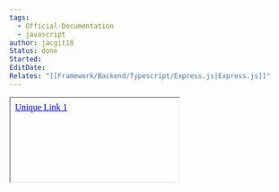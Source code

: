 ```yaml
---
tags:
  - Official-Documentation
  - javascript
author: jacgit18
Status: done
Started: 
EditDate: 
Relates: "[[Framework/Backend/Typescript/Express.js|Express.js]]"
---
```

<iframe src="data:text/html,
  <html>
    <body>
      <p>
        <a href='obsidian://unique-link-1'>Unique Link 1</a><br>
      </p>
    </body>
  </html>
"></iframe>
